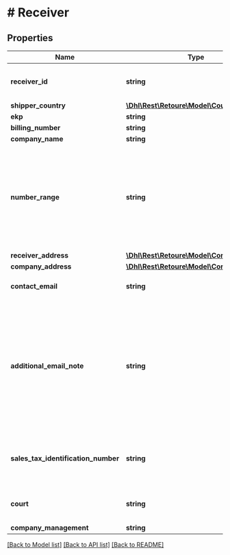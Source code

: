 # # Receiver

## Properties

Name | Type | Description | Notes
------------ | ------------- | ------------- | -------------
**receiver_id** | **string** | the receiver id of the return shipment |
**shipper_country** | [**\Dhl\Rest\Retoure\Model\Country**](Country.md) |  |
**ekp** | **string** |  |
**billing_number** | **string** |  |
**company_name** | **string** |  |
**number_range** | **string** | Number range associated with the billing number. The return shipment number is part of the number range. |
**receiver_address** | [**\Dhl\Rest\Retoure\Model\ContactAddress**](ContactAddress.md) |  |
**company_address** | [**\Dhl\Rest\Retoure\Model\ContactAddress**](ContactAddress.md) |  |
**contact_email** | **string** | contact email address | [optional]
**additional_email_note** | **string** | Text for additional comments by the business customer that are printed in the footer of the email that is sent to the shipper after order of a return label. | [optional]
**sales_tax_identification_number** | **string** | Identification of the business customer for sales tax purposes | [optional]
**court** | **string** | Jurisdiction of the business customer | [optional]
**company_management** | **string** |  | [optional]

[[Back to Model list]](../../README.md#models) [[Back to API list]](../../README.md#endpoints) [[Back to README]](../../README.md)
